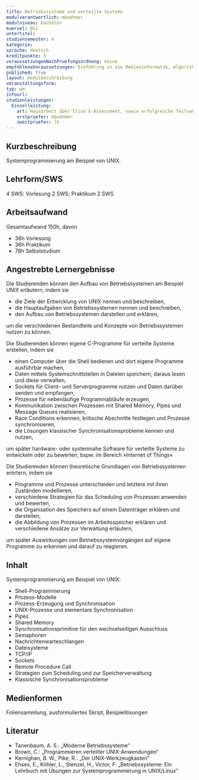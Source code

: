 ```yaml
---
title: Betriebssysteme und verteilte Systeme
modulverantwortlich: mboehmer
modulniveau: bachelor
kuerzel: BS1
untertitel:
studiensemester: 4
kategorie:
sprache: deutsch
kreditpunkte: 5
voraussetzungenNachPruefungsordnung: keine
empfohleneVoraussetzungen: Einführung in die Medieninformatik, Algorithmen und Programmierung
published: true
layout: modulbeschreibung
veranstaltungsform: 
typ: pm
infourl: 
studienleistungen:
  Einzelleistung:
    art: Hausarbeit über Ilias E-Assessment, sowie erfolgreiche Teilnahme am Praktikum als Prüfungsvorleistung
    erstpruefer: mboehmer
    zweitpruefer: lk
---
```


## Kurzbeschreibung
Systemprogrammierung am Beispiel von UNIX.

## Lehrform/SWS
4 SWS: Vorlesung 2 SWS; Praktikum 2 SWS

## Arbeitsaufwand
Gesamtaufwand 150h, davon 

- 36h Vorlesung 
- 36h Praktikum
- 78h Selbststudium 

## Angestrebte Lernergebnisse

Die Studierenden können den Aufbau von Betriebssystemen am Beispiel UNIX erläutern, indem sie
- die Ziele der Entwicklung von UNIX nennen und beschreiben,
- die Hauptaufgaben von Betriebssystemen nennen und beschreiben,
- den Aufbau von Betriebssystemen darstellen und erklären,

um die verschiedenen Bestandteile und Konzepte von Betriebssystemen nutzen zu können.

Die Studierenden können eigene C-Programme für verteilte Systeme erstellen, indem sie
- einen Computer über die Shell bedienen und dort eigene Programme ausführbar machen,
- Daten mittels Systemschnittstellen in Dateien speichern, daraus lesen und diese verwalten,
- Sockets für Client- und Serverprogramme nutzen und Daten darüber senden und empfangen,
- Prozesse für nebenläufige Programmabläufe erzeugen,
- Kommunikation zwischen Prozessen mit Shared Memory, Pipes und Message Queues realisieren,
- Race Conditions erkennen, kritische Abschnitte festlegen und Prozesse synchronisieren,
- die Lösungen klassischer Synchronisationsprobleme kennen und nutzen,

um später hardware- oder systemnahe Software für verteilte Systeme zu entwickeln oder zu bewerten, bspw. im Bereich »Internet of Things«

Die Studierenden können theoretische Grundlagen von Betriebssystemen erörtern, indem sie
- Programme und Prozesse unterscheiden und letztere mit ihren Zuständen modellieren,
- verschiedene Strategien für das Scheduling von Prozessen anwenden und bewerten,
- die Organisation des Speichers auf einem Datenträger erklären und darstellen,
- die Abbildung von Prozessen im Arbeitsspeicher erklären und verschiedene Ansätze zur Verwaltung erläutern,

um später Auswirkungen von Betriebssystemvorgängen auf eigene Programme zu erkennen und darauf zu reagieren.

## Inhalt

Systemprogrammierung am Beispiel von UNIX: 
- Shell-Programmierung
- Prozess-Modelle
- Prozess-Erzeugung und Synchronisation
- UNIX-Prozesse und elementare Synchronisation
- Pipes
- Shared Memory
- Synchronisationsprimitive für den wechselseitigen Ausschluss
- Semaphoren
- Nachrichtenwarteschlangen
- Dateisysteme
- TCP/IP
- Sockets
- Remote Procedure Call
- Strategien zum Scheduling und zur Speicherverwaltung
- Klassische Synchronisationsprobleme

## Medienformen
Foliensammlung, ausformuliertes Skript, Beispiellösungen

## Literatur
+ Tanenbaum, A. S.: „Moderne Betriebssysteme“
+ Brown, C.: „Programmieren verteilter UNIX-Anwendungen“
+ Kernighan, B. W., Pike, R.: „Der UNIX-Werkzeugkasten“
+ Ehses, E., Köhler, L., Stenzel, H., Victor, F. „Betriebssysteme: Ein Lehrbuch mit Übungen zur Systemprogrammierung in UNIX/Linux“

